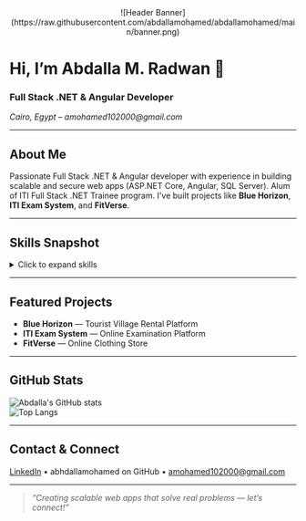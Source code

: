 <div align="center">
![Header Banner](https://raw.githubusercontent.com/abdallamohamed/abdallamohamed/main/banner.png)
</div>

# Hi, I’m Abdalla M. Radwan 👋
### Full Stack .NET & Angular Developer  
_Cairo, Egypt &ndash; amohamed102000@gmail.com_

---

##  About Me
Passionate Full Stack .NET & Angular developer with experience in building scalable and secure web apps (ASP.NET Core, Angular, SQL Server). Alum of ITI Full Stack .NET Trainee program. I've built projects like **Blue Horizon**, **ITI Exam System**, and **FitVerse**.

---

##  Skills Snapshot  
<details>
<summary>Click to expand skills</summary>

### Programming & Principles  
C#, JavaScript (ES6+), TypeScript, LINQ, OOP, SOLID, Design Patterns

### Backend  
ASP.NET Core MVC, RESTful APIs, EF Core, SignalR, JWT, AutoMapper, Unit Testing

### Frontend  
Angular, HTML5, CSS3, Bootstrap 5, Blazor basics, AJAX, Responsive Design

### Database & BI  
SQL Server, EF Core, SSIS, SSRS, Database Design

### Tools  
Visual Studio, VS Code, Git & GitHub, Postman, Swagger

### Soft Skills  
Problem Solving, Analytical Thinking, Debugging, Clean Code, Team Collaboration, Communication

</details>

---

##  Featured Projects
- **Blue Horizon** — Tourist Village Rental Platform  
- **ITI Exam System** — Online Examination Platform  
- **FitVerse** — Online Clothing Store

---

##  GitHub Stats  
![Abdalla's GitHub stats](https://github-readme-stats.vercel.app/api?username=abdallamohamed&show_icons=true&theme=tokyonight)  
![Top Langs](https://github-readme-stats.vercel.app/api/top-langs/?username=abdallamohamed&layout=compact&theme=tokyonight)

---

##  Contact & Connect  
[LinkedIn](https://www.linkedin.com/in/abdallamradwan) • abhdallamohamed on GitHub • amohamed102000@gmail.com

---

> _“Creating scalable web apps that solve real problems — let’s connect!”_
